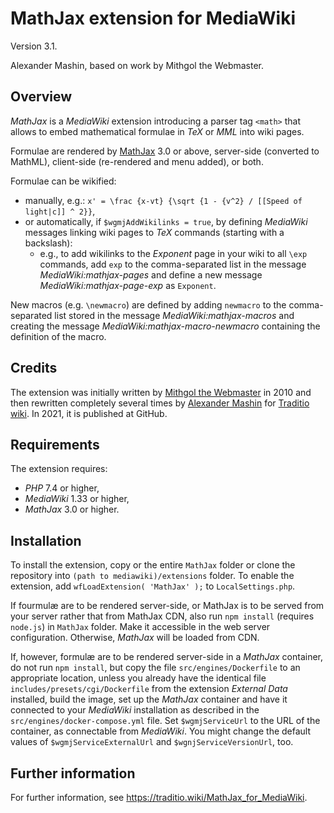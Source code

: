 # MathJax extension for MediaWiki
Version 3.1.

Alexander Mashin, based on work by Mithgol the Webmaster.

## Overview
*MathJax* is a *MediaWiki* extension introducing a parser tag `<math>`
that allows to embed mathematical formulae in _TeX_ or _MML_ into wiki pages.

Formulae are rendered by [MathJax](https://docs.mathjax.org/en/latest/index.html) 3.0 or above,
server-side (converted to MathML), client-side (re-rendered and menu added), or both.

Formulae can be wikified:
- manually, e.g.: `x' = \frac {x-vt} {\sqrt {1 - {v^2} / [[Speed of light|c]] ^ 2}}`,
- or automatically, if `$wgmjAddWikilinks = true`, by defining _MediaWiki_ messages linking wiki pages to _TeX_ commands
(starting with a backslash):
  - e.g., to add wikilinks to the _Exponent_ page in your wiki to all `\exp` commands, add `exp` to the
comma-separated list in the message _MediaWiki:mathjax-pages_
and define a new message _MediaWiki:mathjax-page-exp_ as `Exponent`.

New macros (e.g. `\newmacro`) are defined by adding `newmacro` to the comma-separated list stored
in the message _MediaWiki:mathjax-macros_ and creating the message _MediaWiki:mathjax-macro-newmacro_
containing the definition of the macro.

## Credits
The extension was initially written by [Mithgol the Webmaster](https://traditio.wiki/Mithgol_the_Webmaster) in 2010
and then rewritten completely several times by [Alexander Mashin](https://traditio.wiki/Alex_Mashin)
for [Traditio wiki](https://traditio.wiki). In 2021, it is published at GitHub.

## Requirements
The extension requires:
- _PHP_ 7.4 or higher,
- _MediaWiki_ 1.33 or higher,
- _MathJax_ 3.0 or higher.

## Installation
To install the extension, copy or the entire `MathJax` folder or clone the repository into `(path to mediawiki)/extensions` folder.
To enable the extension, add `wfLoadExtension( 'MathJax' );` to `LocalSettings.php`.

If fourmulæ are to be rendered server-side, or MathJax is to be served from your server
rather that from MathJax CDN, also run `npm install` (requires `node.js`) in `MathJax` folder.
Make it accessible in the web server configuration. Otherwise, _MathJax_ will be loaded from CDN.

If, however, formulæ are to be rendered server-side in a _MathJax_ container,
do not run `npm install`, but
copy the file `src/engines/Dockerfile` to an appropriate location,
unless you already have the identical file `includes/presets/cgi/Dockerfile`
from the extension _External Data_ installed,
build the image, set up the _MathJax_ container and have it connected to
your _MediaWiki_ installation as described in the `src/engines/docker-compose.yml` file.
Set `$wgmjServiceUrl` to the URL of the container, as connectable from
_MediaWiki_. You might change the default values of `$wgmjServiceExternalUrl`
and `$wgnjServiceVersionUrl`, too.

## Further information
For further information, see https://traditio.wiki/MathJax_for_MediaWiki.
